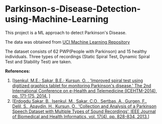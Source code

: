 # Parkinson-s-Disease-Detection-using-Machine-Learning
This project is a ML approach to detect Parkinson's Disease.

The data was obtained from [UCI Machine Learning Repository](https://archive.ics.uci.edu/ml/datasets/Parkinson+Disease+Spiral+Drawings+Using+Digitized+Graphics+Tablet)

The dataset consists of 62 PWP(People with Parkinson) and 15 healthy individuals. Three types of recordings (Static Spiral Test, Dynamic Spiral Test and Stability Test) are taken.

**References:**
1. [[Isenkul, M.E.; Sakar, B.E.; Kursun, O. . 'Improved spiral test using digitized graphics tablet for monitoring Parkinson's disease.' The 2nd International Conference on e-Health and Telemedicine (ICEHTM-2014), pp. 171-175, 2014.]([url](https://www.researchgate.net/profile/Muhammed-Isenkul/publication/291814924_Improved_Spiral_Test_Using_Digitized_Graphics_Tablet_for_Monitoring_Parkinson's_Disease/links/56a6211408ae2c689d39d821/Improved-Spiral-Test-Using-Digitized-Graphics-Tablet-for-Monitoring-Parkinsons-Disease.pdf)) ]
2. [[Erdogdu Sakar, B., Isenkul, M., Sakar, C.O., Sertbas, A., Gurgen, F., Delil, S., Apaydin, H., Kursun, O., 'Collection and Analysis of a Parkinson Speech Dataset with Multiple Types of Sound Recordings', IEEE Journal of Biomedical and Health Informatics, vol. 17(4), pp. 828-834, 2013.]([url](https://www.researchgate.net/profile/Rui-Sarmento-2/publication/337276208_Parkinson_Speech_Dataset_with_Multiple_Types_of_Sound_Recordings_Data_Set/links/5dce9c0e299bf1b74b43626d/Parkinson-Speech-Dataset-with-Multiple-Types-of-Sound-Recordings-Data-Set.pdf))]
